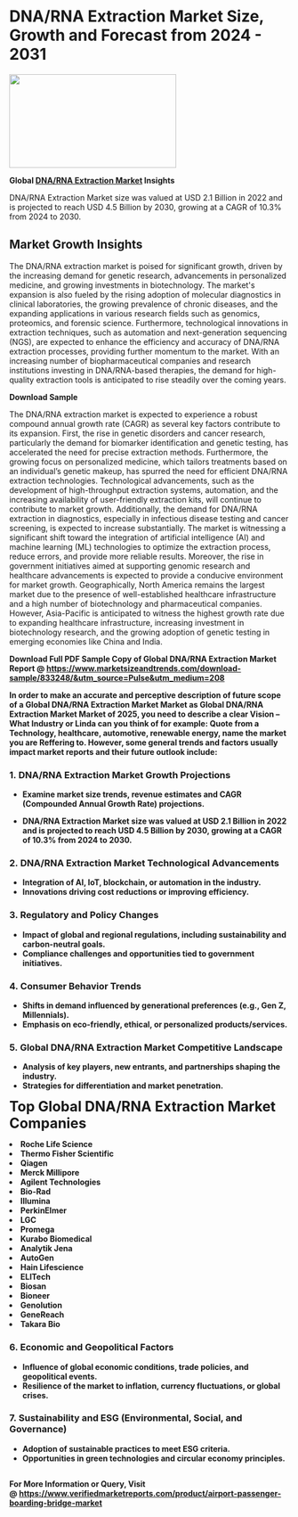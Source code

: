 <H1>DNA/RNA Extraction Market Size, Growth and Forecast from 2024 - 2031</H1><img class="aligncenter size-medium wp-image-584254" src="https://thirdeyenews.in/wp-content/uploads/2024/09/Global-Market-Research-300x168.jpeg" alt="" width="300" height="168" /><p><strong>Global&nbsp;<a href="https://www.marketsizeandtrends.com/download-sample/833248/&amp;utm_source=Pulse&amp;utm_medium=208">DNA/RNA Extraction Market</a> Insights</strong></p><p>DNA/RNA Extraction Market size was valued at USD 2.1 Billion in 2022 and is projected to reach USD 4.5 Billion by 2030, growing at a CAGR of 10.3% from 2024 to 2030.</p><p><h2>Market Growth Insights</h2> <p>The DNA/RNA extraction market is poised for significant growth, driven by the increasing demand for genetic research, advancements in personalized medicine, and growing investments in biotechnology. The market's expansion is also fueled by the rising adoption of molecular diagnostics in clinical laboratories, the growing prevalence of chronic diseases, and the expanding applications in various research fields such as genomics, proteomics, and forensic science. Furthermore, technological innovations in extraction techniques, such as automation and next-generation sequencing (NGS), are expected to enhance the efficiency and accuracy of DNA/RNA extraction processes, providing further momentum to the market. With an increasing number of biopharmaceutical companies and research institutions investing in DNA/RNA-based therapies, the demand for high-quality extraction tools is anticipated to rise steadily over the coming years.</p> <p><strong>Download Sample</strong></p> <p>The DNA/RNA extraction market is expected to experience a robust compound annual growth rate (CAGR) as several key factors contribute to its expansion. First, the rise in genetic disorders and cancer research, particularly the demand for biomarker identification and genetic testing, has accelerated the need for precise extraction methods. Furthermore, the growing focus on personalized medicine, which tailors treatments based on an individual’s genetic makeup, has spurred the need for efficient DNA/RNA extraction technologies. Technological advancements, such as the development of high-throughput extraction systems, automation, and the increasing availability of user-friendly extraction kits, will continue to contribute to market growth. Additionally, the demand for DNA/RNA extraction in diagnostics, especially in infectious disease testing and cancer screening, is expected to increase substantially. The market is witnessing a significant shift toward the integration of artificial intelligence (AI) and machine learning (ML) technologies to optimize the extraction process, reduce errors, and provide more reliable results. Moreover, the rise in government initiatives aimed at supporting genomic research and healthcare advancements is expected to provide a conducive environment for market growth. Geographically, North America remains the largest market due to the presence of well-established healthcare infrastructure and a high number of biotechnology and pharmaceutical companies. However, Asia-Pacific is anticipated to witness the highest growth rate due to expanding healthcare infrastructure, increasing investment in biotechnology research, and the growing adoption of genetic testing in emerging economies like China and India. <p><strong></p><p><span class=""><strong>Download Full PDF Sample Copy of Global DNA/RNA Extraction Market Report</strong> @ <a href="https://www.marketsizeandtrends.com/download-sample/833248/&amp;utm_source=Pulse&amp;utm_medium=208" target="_blank">https://www.marketsizeandtrends.com/download-sample/833248/&amp;utm_source=Pulse&amp;utm_medium=208</a></span></p><p>In order to make an accurate and perceptive description of future scope of a Global&nbsp;DNA/RNA Extraction Market Market as Global&nbsp;DNA/RNA Extraction Market Market of 2025, you need to describe a clear Vision &ndash; What Industry or Linda can you think of for example: Quote from a Technology, healthcare, automotive, renewable energy, name the market you are Reffering to. However, some general trends and factors usually impact market reports and their future outlook include:</p><h3>1.&nbsp;<strong>DNA/RNA Extraction Market Growth Projections</strong></h3><ul><li>Examine market size trends, revenue estimates and CAGR (Compounded Annual Growth Rate) projections.</li><li><p>DNA/RNA Extraction Market size was valued at USD 2.1 Billion in 2022 and is projected to reach USD 4.5 Billion by 2030, growing at a CAGR of 10.3% from 2024 to 2030.</p></li></ul><h3>2.&nbsp;<strong>DNA/RNA Extraction Market Technological Advancements</strong></h3><ul><li>Integration of AI, IoT, blockchain, or automation in the industry.</li><li>Innovations driving cost reductions or improving efficiency.</li></ul><h3>3.&nbsp;<strong>Regulatory and Policy Changes</strong></h3><ul><li>Impact of global and regional regulations, including sustainability and carbon-neutral goals.</li><li>Compliance challenges and opportunities tied to government initiatives.</li></ul><h3>4.&nbsp;<strong>Consumer Behavior Trends</strong></h3><ul><li>Shifts in demand influenced by generational preferences (e.g., Gen Z, Millennials).</li><li>Emphasis on eco-friendly, ethical, or personalized products/services.</li></ul><h3>5.&nbsp;<strong>Global DNA/RNA Extraction Market Competitive Landscape</strong></h3><ul><li>Analysis of key players, new entrants, and partnerships shaping the industry.</li><li>Strategies for differentiation and market penetration.</li></ul><p data-pm-slice="1 1 []"><span style="color: inherit; font-family: inherit; font-size: 25px;">Top Global DNA/RNA Extraction Market Companies</span></p><div class="" data-test-id=""><p><li>Roche Life Science</li><li> Thermo Fisher Scientific</li><li> Qiagen</li><li> Merck Millipore</li><li> Agilent Technologies</li><li> Bio-Rad</li><li> Illumina</li><li> PerkinElmer</li><li> LGC</li><li> Promega</li><li> Kurabo Biomedical</li><li> Analytik Jena</li><li> AutoGen</li><li> Hain Lifescience</li><li> ELITech</li><li> Biosan</li><li> Bioneer</li><li> Genolution</li><li> GeneReach</li><li> Takara Bio</li></p></div><h3>6.&nbsp;<strong>Economic and Geopolitical Factors</strong></h3><ul><li>Influence of global economic conditions, trade policies, and geopolitical events.</li><li>Resilience of the market to inflation, currency fluctuations, or global crises.</li></ul><h3>7.&nbsp;<strong>Sustainability and ESG (Environmental, Social, and Governance)</strong></h3><ul><li>Adoption of sustainable practices to meet ESG criteria.</li><li>Opportunities in green technologies and circular economy principles.</li></ul><h2><strong style="font-size: 14px;">For More Information or Query, Visit @&nbsp;</strong><a style="background-color: #ffffff; font-size: 14px;" href="https://www.marketsizeandtrends.com/report/dna-rna-extraction-market/" target="_blank">https://www.verifiedmarketreports.com/product/airport-passenger-boarding-bridge-market</a></h2>
